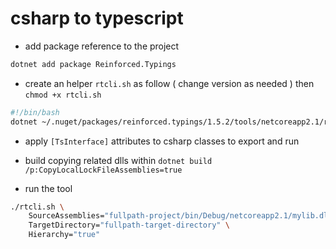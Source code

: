 # csharp to typescript

- add package reference to the project

```sh
dotnet add package Reinforced.Typings
```

- create an helper `rtcli.sh` as follow ( change version as needed ) then `chmod +x rtcli.sh`

```sh
#!/bin/bash
dotnet ~/.nuget/packages/reinforced.typings/1.5.2/tools/netcoreapp2.1/rtcli.dll $@
```

- apply `[TsInterface]` attributes to csharp classes to export and run

- build copying related dlls within `dotnet build /p:CopyLocalLockFileAssemblies=true`

- run the tool

```sh
./rtcli.sh \
	SourceAssemblies="fullpath-project/bin/Debug/netcoreapp2.1/mylib.dll" \
	TargetDirectory="fullpath-target-directory" \
	Hierarchy="true"
```
